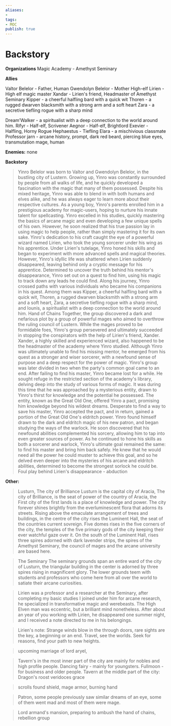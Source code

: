```yaml
---
aliases:
- 
tags:
- MOC
publish: true
---
```


# Backstory
**Organizations**
Magic Academy - Amethyst Seminary

**Allies**
>
Valtor Belelor - Father, Human
Gwendolyn Belelor - Mother
High-elf Lirien - High elf
magic master Xandar - Lirien's friend, Headmaster of Amethyst Seminary
Kipper - a cheerful halfling bard with a quick wit
Thoren - a rugged dwarven blacksmith with a strong arm and a soft heart
Zara - a secretive tiefling rogue with a sharp mind
>
Dream’Walker - a spiritualist with a deep connection to the world around him.
Rifyr - Half-elf, Scrivener
Aegnor - Half-elf, Brightlord
Exevier - Halfling, Horny Rogue
Hephaestus - Tiefling
Elara - a mischivious classmate 
Professor jarn - 
	arcane history, prompt, dark red beard, piercing blue eyes, transmutation mage, human

**Enemies:**
	none



**Backstory**
>Yinro Belelor was born to Valtor and Gwendolyn Belelor, in the bustling city of Lustern. Growing up, Yinro was constantly surrounded by people from all walks of life, and he quickly developed a fascination with the magic that many of them possessed. Despite his mixed heritage, Yinro was able to blend in with both humans and elves alike, and he was always eager to learn more about their respective cultures. As a young boy, Yinro's parents enrolled him in a prestigious academy for magic-users, hoping to nurture his innate talent for spellcasting. Yinro excelled in his studies, quickly mastering the basics of arcane magic and even developing a few unique spells of his own. However, he soon realized that his true passion lay in using magic to help people, rather than simply mastering it for its own sake. Yinro's dedication to his craft caught the eye of a powerful wizard named Lirien, who took the young sorcerer under his wing as his apprentice. Under Lirien's tutelage, Yinro honed his skills and began to experiment with more advanced spells and magical theories. However, Yinro's idyllic life was shattered when Lirien suddenly disappeared, leaving behind only a cryptic message for his apprentice. Determined to uncover the truth behind his mentor's disappearance, Yinro set out on a quest to find him, using his magic to track down any leads he could find. Along his journey, Yinro crossed paths with various individuals who became his companions in his quest. Among them was Kipper, a cheerful halfling bard with a quick wit, Thoren, a rugged dwarven blacksmith with a strong arm and a soft heart, Zara, a secretive tiefling rogue with a sharp mind, and Iounis, a spiritualist with a deep connection to the world around him. Hand of Chains Together, the group discovered a dark and nefarious plot by a group of powerful mages who aimed to overthrow the ruling council of Lustern. While the mages proved to be formidable foes, Yinro's group persevered and ultimately succeeded in stopping the conspirators with the help of Lirien's friend, Xander. Xander, a highly skilled and experienced wizard, also happened to be the headmaster of the academy where Yinro studied. Although Yinro was ultimately unable to find his missing mentor, he emerged from his quest as a stronger and wiser sorcerer, with a newfound sense of purpose and a deep respect for the power of magic. Yinro's group was later divided in two when the party's common goal came to an end. After failing to find his master, Yinro became lost for a while. He sought refuge in the restricted section of the academy's library, delving deep into the study of various forms of magic. It was during this time that he was approached by a mysterious entity, drawn to Yinro's thirst for knowledge and the potential he possessed. The entity, known as the Great Old One, offered Yinro a pact, promising him knowledge beyond his wildest dreams. Desperate to find a way to save his master, Yinro accepted the pact, and in return, gained a portion of the Great Old One's eldritch power. Yinro found himself drawn to the dark and eldritch magic of his new patron, and began studying the ways of the warlock. He soon discovered that his newfound abilities complemented his sorcery, allowing him to tap into even greater sources of power. As he continued to hone his skills as both a sorcerer and warlock, Yinro's ultimate goal remained the same: to find his master and bring him back safely. He knew that he would need all the power he could muster to achieve this goal, and so he delved even deeper into the mysteries of his arcane and eldritch abilities, determined to become the strongest sorlock he could be. Foul play behind Lirien's disappearance - abduction

**Other:**

>Lusturn, The city of Brilliance Lusturn is the capital city of Aracia, The city of Brilliance, is the seat of power of the country of Aracia, the First city of the first lands is a place of knowledge and power. The city forever shines brightly from the everluminescent flora that adorns its streets. Rising above the emaculate arrangement of trees and buildings, in the centre of the city rises the Luminent Hall, the seat of the countries current sovreign. Five domes rises in the five corners of the city, the temples of the five primary gods of the city keeping their ever watchful gaze over it. On the south of the Luminent Hall, rises three spires adorned with dark lavender strips, the spires of the Amethyst Seminary, the council of mages and the arcane university are based here. 

>The Seminary The seminary grounds span an entire ward of the city of Lusturn, the triangular building in the center is adorned by three spires rising in magnificent glory. The lower grounds teem with students and professors who come here from all over the world to satiate their arcane curiosities.

>Lirien was a professor and a researcher at the Seminary, after completing my basic studies I joined under him for arcane research, he specialized in transformative magic and werebeasts. The High Elven man was eccentric, but a brilliant mind nonetheless. After about an year of you working with Lirien, he disappeared one summer night, and I received a note directed to me in his belongings.

>Lirien's note:  Strange winds blow in the through doors, rare sights are the key, a beginning or an end. Travel, see the worlds. Seek for reasons, find your path to new heights.

>upcoming marriage of lord aryel,

>Tavern's in the most inner part of the city are mainly for nobles and high profile people.
>Dancing fairy - mainly for youngsters.
>Fullmoon - for business and older people.
>Tavern at the middle part of the city:
>Dragon's roost
>veridoces grace


>scrolls found
>shield, mage armor, burning hand

>Patron, some people previously saw similar dreams of an eye, some of them went mad and most of them were mage.

>Lord armand's mansion, preparing to ambush
>the hand of chains, rebellion group
>